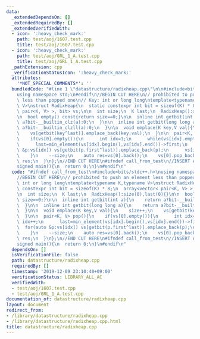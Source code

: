 ```yaml
---
data:
  _extendedDependsOn: []
  _extendedRequiredBy: []
  _extendedVerifiedWith:
  - icon: ':heavy_check_mark:'
    path: test/aoj/1607.test.cpp
    title: test/aoj/1607.test.cpp
  - icon: ':heavy_check_mark:'
    path: test/aoj/GRL_1_A.test.cpp
    title: test/aoj/GRL_1_A.test.cpp
  _pathExtension: cpp
  _verificationStatusIcon: ':heavy_check_mark:'
  attributes:
    '*NOT_SPECIAL_COMMENTS*': ''
  bundledCode: "#line 1 \"datastructure/radixheap.cpp\"\n\n#include<bits/stdc++.h>\n\
    using namespace std;\n#endif\n//BEGIN CUT HERE\n// prohibited to push an element\
    \ less than popped one\n// Key: int or long long\ntemplate<typename K,typename\
    \ V>\nstruct RadixHeap{\n  static constexpr int bit = sizeof(K) * 8;\n  array<vector<\
    \ pair<K, V> >, bit> vs;\n\n  int size;\n  K last;\n  RadixHeap():size(0),last(0){}\n\
    \n  bool empty() const{return size==0;}\n\n  inline int getbit(int a){\n    return\
    \ a?bit-__builtin_clz(a):0;\n  }\n\n  inline int getbit(long long a){\n    return\
    \ a?bit-__builtin_clzll(a):0;\n  }\n\n  void emplace(K key,V val){\n    size++;\n\
    \    vs[getbit(key^last)].emplace_back(key,val);\n  }\n\n  pair<K, V> pop(){\n\
    \    if(vs[0].empty()){\n      int idx=1;\n      while(vs[idx].empty()) idx++;\n\
    \      last=min_element(vs[idx].begin(),vs[idx].end())->first;\n      for(auto\
    \ &p:vs[idx]) vs[getbit(p.first^last)].emplace_back(p);\n      vs[idx].clear();\n\
    \    }\n    --size;\n    auto res=vs[0].back();\n    vs[0].pop_back();\n    return\
    \ res;\n  }\n};\n//END CUT HERE\n#ifndef call_from_test\n//INSERT ABOVE HERE\n\
    signed main(){\n  return 0;\n}\n#endif\n"
  code: "#ifndef call_from_test\n#include<bits/stdc++.h>\nusing namespace std;\n#endif\n\
    //BEGIN CUT HERE\n// prohibited to push an element less than popped one\n// Key:\
    \ int or long long\ntemplate<typename K,typename V>\nstruct RadixHeap{\n  static\
    \ constexpr int bit = sizeof(K) * 8;\n  array<vector< pair<K, V> >, bit> vs;\n\
    \n  int size;\n  K last;\n  RadixHeap():size(0),last(0){}\n\n  bool empty() const{return\
    \ size==0;}\n\n  inline int getbit(int a){\n    return a?bit-__builtin_clz(a):0;\n\
    \  }\n\n  inline int getbit(long long a){\n    return a?bit-__builtin_clzll(a):0;\n\
    \  }\n\n  void emplace(K key,V val){\n    size++;\n    vs[getbit(key^last)].emplace_back(key,val);\n\
    \  }\n\n  pair<K, V> pop(){\n    if(vs[0].empty()){\n      int idx=1;\n      while(vs[idx].empty())\
    \ idx++;\n      last=min_element(vs[idx].begin(),vs[idx].end())->first;\n    \
    \  for(auto &p:vs[idx]) vs[getbit(p.first^last)].emplace_back(p);\n      vs[idx].clear();\n\
    \    }\n    --size;\n    auto res=vs[0].back();\n    vs[0].pop_back();\n    return\
    \ res;\n  }\n};\n//END CUT HERE\n#ifndef call_from_test\n//INSERT ABOVE HERE\n\
    signed main(){\n  return 0;\n}\n#endif\n"
  dependsOn: []
  isVerificationFile: false
  path: datastructure/radixheap.cpp
  requiredBy: []
  timestamp: '2019-12-09 23:10:40+09:00'
  verificationStatus: LIBRARY_ALL_AC
  verifiedWith:
  - test/aoj/1607.test.cpp
  - test/aoj/GRL_1_A.test.cpp
documentation_of: datastructure/radixheap.cpp
layout: document
redirect_from:
- /library/datastructure/radixheap.cpp
- /library/datastructure/radixheap.cpp.html
title: datastructure/radixheap.cpp
---
```

